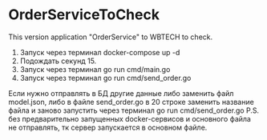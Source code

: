 # OrderServiceToCheck
This version application "OrderService" to WBTECH to check.

1) Запуск через терминал docker-compose up -d
2) Подождать секунд 15.
3) Запуск через терминал go run cmd/main.go
4) Запуск через терминал go run cmd/send_order.go

Если нужно отправлять в БД другие данные либо заменить файл model.json, либо в файле send_order.go в 20 строке заменить название файла и заново запустить через терминал go run cmd/send_order.go
P.S. без предварительно запущенных docker-сервисов и основного файла не отправлять, тк сервер запускается в основном файле.
